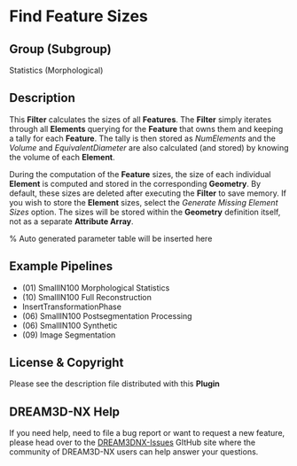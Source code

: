# Find Feature Sizes

## Group (Subgroup)

Statistics (Morphological)

## Description

This **Filter** calculates the sizes of all **Features**.  The **Filter** simply iterates through all **Elements** querying for the **Feature** that owns them and keeping a tally for each **Feature**.  The tally is then stored as *NumElements* and the *Volume* and *EquivalentDiameter* are also calculated (and stored) by knowing the volume of each **Element**.

During the computation of the **Feature** sizes, the size of each individual **Element** is computed and stored in the corresponding **Geometry**. By default, these sizes are deleted after executing the **Filter** to save memory. If you wish to store the **Element** sizes, select the *Generate Missing Element Sizes* option. The sizes will be stored within the **Geometry** definition itself, not as a separate **Attribute Array**.

% Auto generated parameter table will be inserted here

## Example Pipelines

+ (01) SmallIN100 Morphological Statistics
+ (10) SmallIN100 Full Reconstruction
+ InsertTransformationPhase
+ (06) SmallIN100 Postsegmentation Processing
+ (06) SmallIN100 Synthetic
+ (09) Image Segmentation

## License & Copyright

Please see the description file distributed with this **Plugin**

## DREAM3D-NX Help

If you need help, need to file a bug report or want to request a new feature, please head over to the [DREAM3DNX-Issues](https://github.com/BlueQuartzSoftware/DREAM3DNX-Issues) GItHub site where the community of DREAM3D-NX users can help answer your questions.
